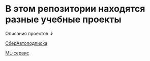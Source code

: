 # В этом репозитории находятся разные учебные проекты

Описания проектов ↓

[СберАвтоподписка](https://github.com/karinatom/Projects/blob/main/Podpiska.SberAuto.md)

[ML-сервис](https://github.com/karinatom/Projects/blob/main/song_texts_parsing.md)
